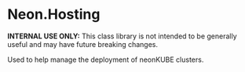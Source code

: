 ﻿Neon.Hosting
============

**INTERNAL USE ONLY:** This class library is not intended to be generally useful and may have future breaking changes.

Used to help manage the deployment of neonKUBE clusters.
